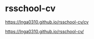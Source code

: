 # rsschool-cv






https://Inga0310.github.io/rsschool-cv/cv


https://Inga0310.github.io/rsschool-cv/


